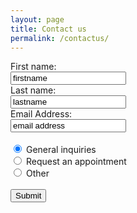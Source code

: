 ```yaml
---
layout: page
title: Contact us
permalink: /contactus/
---
```


<form action="action_page.php">

  First name:<br>
  <input type="text" name="firstname" value="firstname">
  <br>
  Last name:<br>
  <input type="text" name="lastname" value="lastname">
  <br>
  Email Address:<br>
  <input type="text" name="emailaddress" value="email address">
  <br>
 <br>
  <input type="radio" name="information" value="generalinquiries" checked> General inquiries<br>
  <input type="radio" name="information" value="requestanappointment"> Request an appointment<br>
  <input type="radio" name="information" value="other"> Other <br><br>
<input type="submit" value="Submit">
</form> 

